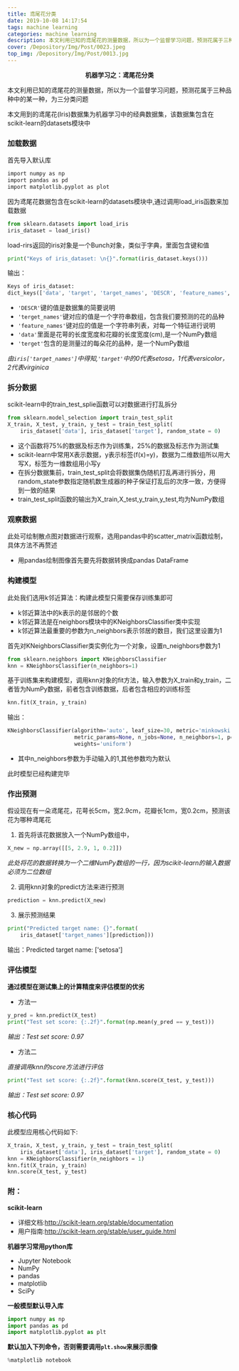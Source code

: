 ```yaml
---
title: 鸢尾花分类
date: 2019-10-08 14:17:54
tags: machine learning
categories: machine learning
description: 本文利用已知的鸢尾花的测量数据，所以为一个监督学习问题，预测花属于三种品种中的某一种，为三分类问题
cover: /Depository/Img/Post/0023.jpeg
top_img: /Depository/Img/Post/0013.jpg
---
```


**<center>机器学习之：鸢尾花分类</center>**

本文利用已知的鸢尾花的测量数据，所以为一个监督学习问题，预测花属于三种品种中的某一种，为三分类问题

本文用到的鸢尾花(Iris)数据集为机器学习中的经典数据集，该数据集包含在scikit-learn的datasets模块中


### 加载数据
首先导入默认库

```bash
import numpy as np
import pandas as pd
import matplotlib.pyplot as plot
```

因为鸢尾花数据包含在scikit-learn的datasets模块中,通过调用load_iris函数来加载数据

```python
from sklearn.datasets import load_iris
iris_dataset = load_iris()
```

load-rirs返回的iris对象是一个Bunch对象，类似于字典，里面包含键和值

```python
print("Keys of iris_dataset: \n{}".format(iris_dataset.keys()))
```

输出：

```python
Keys of iris_dataset:
dict_keys(['data', 'target', 'target_names', 'DESCR', 'feature_names', 'filename'])
```

* `'DESCR'`键的值是数据集的简要说明
* `'terget_names'`键对应的值是一个字符串数组，包含我们要预测的花的品种
* `'feature_names'`键对应的值是一个字符串列表，对每一个特征进行说明
* `'data'`里面是花萼的长度宽度和花瓣的长度宽度(cm),是一个NumPy数组
* `'terget'`包含的是测量过的每朵花的品种，是一个NumPy数组

*由`iris['target_names']`中得知,`'target'`中的0代表setosa，1代表versicolor，2代表virginica*

### 拆分数据
scikit-learn中的train_test_splie函数可以对数据进行打乱拆分

```python
from sklearn.model_selection import train_test_split
X_train, X_test, y_train, y_test = train_test_split(
    iris_dataset['data'], iris_dataset['target'], random_state = 0)
```

* 这个函数将75%的数据及标志作为训练集，25%的数据及标志作为测试集
* scikit-learn中常用X表示数据，y表示标签(f(x)=y)，数据为二维数组所以用大写X，标签为一维数组用小写y
* 在拆分数据集前，train_test_split会将数据集伪随机打乱再进行拆分，用random_state参数指定随机数生成器的种子保证打乱后的次序一致，方便得到一致的结果
* train_test_split函数的输出为X_train,X_test,y_train,y_test,均为NumPy数组

### 观察数据
此处可绘制散点图对数据进行观察，选用pandas中的scatter_matrix函数绘制，具体方法不再赘述
* 用pandas绘制图像首先要先将数据转换成pandas DataFrame

### 构建模型
此处我们选用k邻近算法：构建此模型只需要保存训练集即可
* k邻近算法中的k表示的是邻居的个数
* k邻近算法是在neighbors模块中的KNeighborsClassifier类中实现
* k邻近算法最重要的参数为n_neighbors表示邻居的数目，我们这里设置为1

首先对KNeighborsClassifier类实例化为一个对象，设置n_neighbors参数为1

```python
from sklearn.neighbors import KNeighborsClassifier
knn = KNeighborsClassifier(n_neighbors=1)
```

基于训练集来构建模型，调用knn对象的fit方法，输入参数为X_train和y_train，二者皆为NumPy数据，前者包含训练数据，后者包含相应的训练标签

```python
knn.fit(X_train, y_train)
```

输出：

```python
KNeighborsClassifier(algorithm='auto', leaf_size=30, metric='minkowski',
                     metric_params=None, n_jobs=None, n_neighbors=1, p=2,
                     weights='uniform')
```
* 其中n_neighbors参数为手动输入的1,其他参数均为默认

此时模型已经构建完毕

### 作出预测

假设现在有一朵鸢尾花，花萼长5cm，宽2.9cm，花瓣长1cm，宽0.2cm，预测该花为哪种鸢尾花

1. 首先将该花数据放入一个NumPy数组中，

```python
X_new = np.array([[5, 2.9, 1, 0.2]])
```
*此处将花的数据转换为一个二维NumPy数组的一行，因为scikit-learn的输入数据必须为二位数组*

2. 调用knn对象的predict方法来进行预测

```python
prediction = knn.predict(X_new)
```

3. 展示预测结果

```python
print("Predicted target name: {}".format(
    iris_dataset['target_names'][prediction]))
```

输出：Predicted target name: ['setosa']

### 评估模型
**通过模型在测试集上的计算精度来评估模型的优劣**
* 方法一

```python
y_pred = knn.predict(X_test)
print("Test set score: {:.2f}".format(np.mean(y_pred == y_test)))
```

*输出：Test set score: 0.97*

* 方法二 

*直接调用knn的score方法进行评估*

```python
print("Test set score: {:.2f}".format(knn.score(X_test, y_test)))
```

*输出：Test set score: 0.97*

### 核心代码
此模型应用核心代码如下:

```python
X_train, X_test, y_train, y_test = train_test_split(
    iris_dataset['data'], iris_dataset['target'], random_state = 0)
knn = KNeighborsClassifier(n_neighbors = 1)
knn.fit(X_train, y_train)
knn.score(X_test, y_test)
```

### 附：
**scikit-learn**
* 详细文档:http://scikit-learn.org/stable/documentation
* 用户指南:http://scikit-learn.org/stable/user_guide.html

**机器学习常用python库**
* Jupyter Notebook 
* NumPy
* pandas
* matplotlib
* SciPy

**一般模型默认导入库**

```python
import numpy as np
import pandas as pd
import matplotlib.pyplot as plt
```
**默认加入下列命令，否则需要调用`plt.show`来展示图像**
```python
%matplotlib notebook
```



